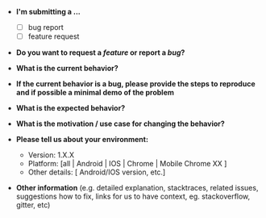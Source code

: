 -   **I'm submitting a ...**

    -   [ ] bug report
    -   [ ] feature request

-   **Do you want to request a _feature_ or report a _bug_?**

-   **What is the current behavior?**

-   **If the current behavior is a bug, please provide the steps to reproduce and if possible a minimal demo of the problem**

-   **What is the expected behavior?**

-   **What is the motivation / use case for changing the behavior?**

-   **Please tell us about your environment:**

    -   Version: 1.X.X
    -   Platform: [all | Android | IOS | Chrome | Mobile Chrome XX ]
    -   Other details: [ Android/IOS version, etc.]

-   **Other information** (e.g. detailed explanation, stacktraces, related issues, suggestions how to fix, links for us to have context, eg. stackoverflow, gitter, etc)
